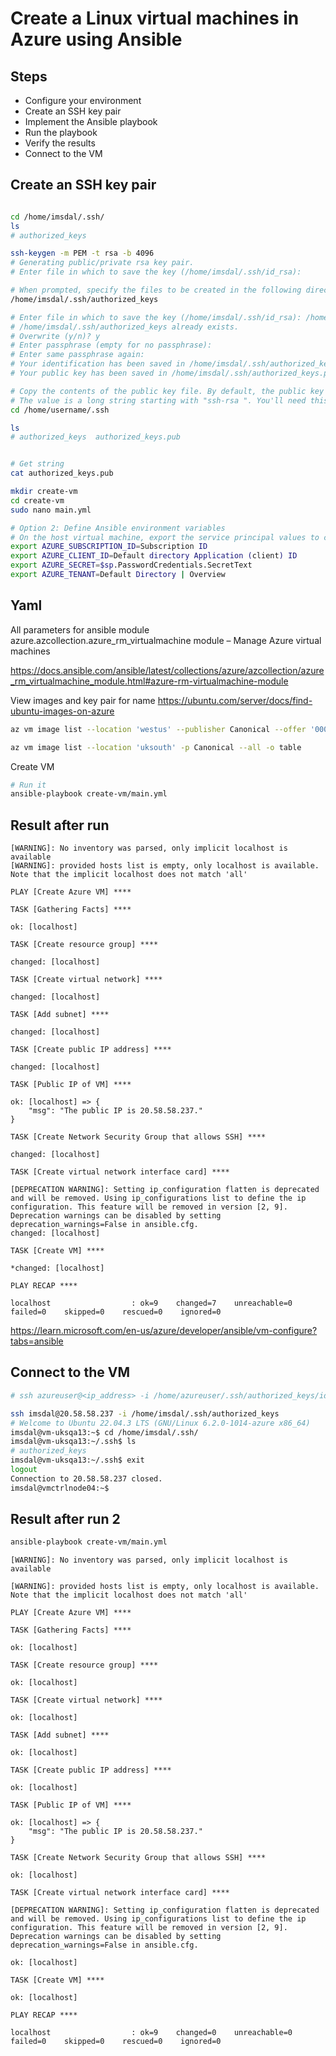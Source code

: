 # Create a Linux virtual machines in Azure using Ansible

## Steps

* Configure your environment
* Create an SSH key pair
* Implement the Ansible playbook
*  Run the playbook
* Verify the results
* Connect to the VM

## Create an SSH key pair

```bash

cd /home/imsdal/.ssh/
ls
# authorized_keys

ssh-keygen -m PEM -t rsa -b 4096
# Generating public/private rsa key pair.
# Enter file in which to save the key (/home/imsdal/.ssh/id_rsa): 

# When prompted, specify the files to be created in the following directory
/home/imsdal/.ssh/authorized_keys

# Enter file in which to save the key (/home/imsdal/.ssh/id_rsa): /home/imsdal/.ssh/authorized_keys
# /home/imsdal/.ssh/authorized_keys already exists.
# Overwrite (y/n)? y
# Enter passphrase (empty for no passphrase):
# Enter same passphrase again:
# Your identification has been saved in /home/imsdal/.ssh/authorized_keys
# Your public key has been saved in /home/imsdal/.ssh/authorized_keys.pub

# Copy the contents of the public key file. By default, the public key file is named authorized_keys.pub 
# The value is a long string starting with "ssh-rsa ". You'll need this value in the next step.
cd /home/username/.ssh

ls
# authorized_keys  authorized_keys.pub


# Get string
cat authorized_keys.pub

mkdir create-vm
cd create-vm
sudo nano main.yml

# Option 2: Define Ansible environment variables
# On the host virtual machine, export the service principal values to configure your Ansible credentials.
export AZURE_SUBSCRIPTION_ID=Subscription ID
export AZURE_CLIENT_ID=Default directory Application (client) ID
export AZURE_SECRET=$sp.PasswordCredentials.SecretText
export AZURE_TENANT=Default Directory | Overview

```
## Yaml

All parameters for ansible module azure.azcollection.azure_rm_virtualmachine module – Manage Azure virtual machines

https://docs.ansible.com/ansible/latest/collections/azure/azcollection/azure_rm_virtualmachine_module.html#azure-rm-virtualmachine-module

View images and key pair for name
https://ubuntu.com/server/docs/find-ubuntu-images-on-azure

```bash
az vm image list --location 'westus' --publisher Canonical --offer '0001-com-ubuntu-server-jammy' --sku '22_04-lts' --query '[].sku' --all --output tsv

az vm image list --location 'uksouth' -p Canonical --all -o table

```
Create VM

```bash
# Run it
ansible-playbook create-vm/main.yml

```
## Result after run

```log
[WARNING]: No inventory was parsed, only implicit localhost is available
[WARNING]: provided hosts list is empty, only localhost is available. Note that the implicit localhost does not match 'all'

PLAY [Create Azure VM] ****

TASK [Gathering Facts] ****

ok: [localhost]

TASK [Create resource group] ****

changed: [localhost]

TASK [Create virtual network] ****

changed: [localhost]

TASK [Add subnet] **** 

changed: [localhost]

TASK [Create public IP address] **** 

changed: [localhost]

TASK [Public IP of VM] ****

ok: [localhost] => {
    "msg": "The public IP is 20.58.58.237."
}

TASK [Create Network Security Group that allows SSH] ****

changed: [localhost]

TASK [Create virtual network interface card] **** 

[DEPRECATION WARNING]: Setting ip_configuration flatten is deprecated and will be removed. Using ip_configurations list to define the ip configuration. This feature will be removed in version [2, 9]. Deprecation warnings can be disabled by setting 
deprecation_warnings=False in ansible.cfg.
changed: [localhost]

TASK [Create VM] ****

*changed: [localhost]

PLAY RECAP ****

localhost                  : ok=9    changed=7    unreachable=0    failed=0    skipped=0    rescued=0    ignored=0

```

https://learn.microsoft.com/en-us/azure/developer/ansible/vm-configure?tabs=ansible

## Connect to the VM

```bash
# ssh azureuser@<ip_address> -i /home/azureuser/.ssh/authorized_keys/id_rsa

ssh imsdal@20.58.58.237 -i /home/imsdal/.ssh/authorized_keys 
# Welcome to Ubuntu 22.04.3 LTS (GNU/Linux 6.2.0-1014-azure x86_64)
imsdal@vm-uksqa13:~$ cd /home/imsdal/.ssh/
imsdal@vm-uksqa13:~/.ssh$ ls
# authorized_keys
imsdal@vm-uksqa13:~/.ssh$ exit
logout
Connection to 20.58.58.237 closed.
imsdal@vmctrlnode04:~$
```

## Result after run 2

```bash
ansible-playbook create-vm/main.yml 

```

```log
[WARNING]: No inventory was parsed, only implicit localhost is available

[WARNING]: provided hosts list is empty, only localhost is available. Note that the implicit localhost does not match 'all'

PLAY [Create Azure VM] ****

TASK [Gathering Facts] **** 

ok: [localhost]

TASK [Create resource group] ****

ok: [localhost]

TASK [Create virtual network] ****

ok: [localhost]

TASK [Add subnet] **** 

ok: [localhost]

TASK [Create public IP address] ****

ok: [localhost]

TASK [Public IP of VM] ****

ok: [localhost] => {
    "msg": "The public IP is 20.58.58.237."
}

TASK [Create Network Security Group that allows SSH] ****

ok: [localhost]

TASK [Create virtual network interface card] ****

[DEPRECATION WARNING]: Setting ip_configuration flatten is deprecated and will be removed. Using ip_configurations list to define the ip configuration. This feature will be removed in version [2, 9]. Deprecation warnings can be disabled by setting
deprecation_warnings=False in ansible.cfg.

ok: [localhost]

TASK [Create VM] **** 

ok: [localhost]

PLAY RECAP ****

localhost                  : ok=9    changed=0    unreachable=0    failed=0    skipped=0    rescued=0    ignored=0
```
